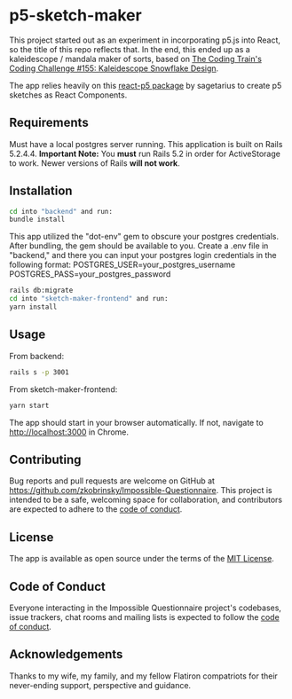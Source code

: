# p5-sketch-maker
This project started out as an experiment in incorporating p5.js into React, so the title of this repo reflects that. In the end, this ended up as a kaleidescope / mandala maker of sorts, based on [The Coding Train's Coding Challenge #155: Kaleidescope Snowflake Design](https://www.youtube.com/watch?v=R3C2giDfmO8).

The app relies heavily on this [react-p5 package](https://www.npmjs.com/package/react-p5) by sagetarius to create p5 sketches as React Components.

## Requirements
Must have a local postgres server running.
This application is built on Rails 5.2.4.4.
**Important Note:**
You **must** run Rails 5.2 in order for ActiveStorage to work. Newer versions of Rails **will not work**.

## Installation
```bash
cd into "backend" and run:
bundle install
```
This app utilized the "dot-env" gem to obscure your postgres credentials. After bundling, the gem should be available to you. Create a .env file in "backend," and there you can input your postgres login credentials in the following format:
POSTGRES_USER=your_postgres_username
POSTGRES_PASS=your_postgres_password

```bash
rails db:migrate
cd into "sketch-maker-frontend" and run:
yarn install
```

## Usage
From backend:
```bash
rails s -p 3001
```
From sketch-maker-frontend:
```bash
yarn start
```

The app should start in your browser automatically. If not, navigate to [http://localhost:3000](http://localhost:3000) in Chrome.

## Contributing
Bug reports and pull requests are welcome on GitHub at https://github.com/zkobrinsky/Impossible-Questionnaire. This project is intended to be a safe, welcoming space for collaboration, and contributors are expected to adhere to the [code of conduct](https://github.com/zkobrinsky/covid_stories/blob/master/CODE_OF_CONDUCT.md).

## License
The app is available as open source under the terms of the [MIT License](https://opensource.org/licenses/MIT).

## Code of Conduct
Everyone interacting in the Impossible Questionnaire project's codebases, issue trackers, chat rooms and mailing lists is expected to follow the [code of conduct](https://github.com/zkobrinsky/covid_stories/blob/master/CODE_OF_CONDUCT.md).

## Acknowledgements
Thanks to my wife, my family, and my fellow Flatiron compatriots for their never-ending support, perspective and guidance. 


